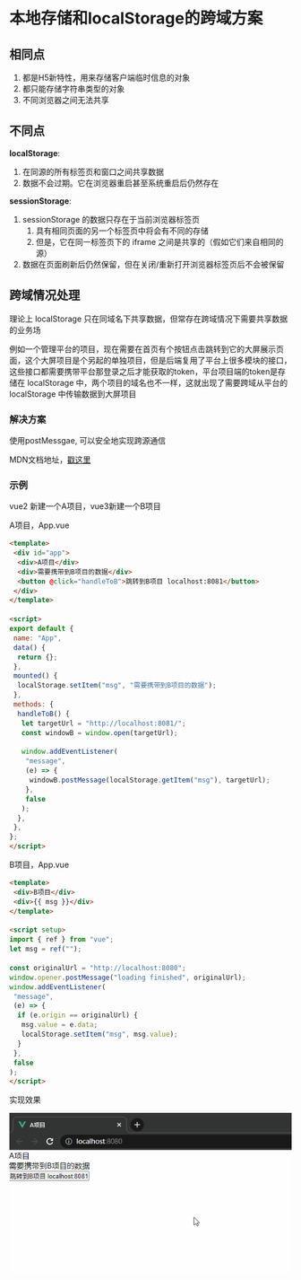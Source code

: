 # 本地存储和localStorage的跨域方案

## 相同点

1. 都是H5新特性，用来存储客户端临时信息的对象
2. 都只能存储字符串类型的对象
3. 不同浏览器之间无法共享

## 不同点

**localStorage**:

1. 在同源的所有标签页和窗口之间共享数据
2. 数据不会过期。它在浏览器重启甚至系统重启后仍然存在

**sessionStorage**:

1. sessionStorage 的数据只存在于当前浏览器标签页
   1. 具有相同页面的另一个标签页中将会有不同的存储
   2. 但是，它在同一标签页下的 iframe 之间是共享的（假如它们来自相同的源）
2. 数据在页面刷新后仍然保留，但在关闭/重新打开浏览器标签页后不会被保留

## 跨域情况处理

理论上 localStorage 只在同域名下共享数据，但常存在跨域情况下需要共享数据的业务场

例如一个管理平台的项目，现在需要在首页有个按钮点击跳转到它的大屏展示页面，这个大屏项目是个另起的单独项目，但是后端复用了平台上很多模块的接口，这些接口都需要携带平台那登录之后才能获取的token，平台项目端的token是存储在 localStorage 中，两个项目的域名也不一样，这就出现了需要跨域从平台的 localStorage 中传输数据到大屏项目

### 解决方案

使用postMessgae, 可以安全地实现跨源通信

MDN文档地址，[戳这里](https://developer.mozilla.org/zh-CN/docs/Web/API/Window/postMessage)

### 示例

vue2 新建一个A项目，vue3新建一个B项目

A项目，App.vue

```html
<template>
 <div id="app">
  <div>A项目</div>
  <div>需要携带到B项目的数据</div>
  <button @click="handleToB">跳转到B项目 localhost:8081</button>
 </div>
</template>

<script>
export default {
 name: "App",
 data() {
  return {};
 },
 mounted() {
  localStorage.setItem("msg", "需要携带到B项目的数据");
 },
 methods: {
  handleToB() {
   let targetUrl = "http://localhost:8081/";
   const windowB = window.open(targetUrl);

   window.addEventListener(
    "message",
    (e) => {
     windowB.postMessage(localStorage.getItem("msg"), targetUrl);
    },
    false
   );
  },
 },
};
</script>
```

B项目，App.vue

```html
<template>
 <div>B项目</div>
 <div>{{ msg }}</div>
</template>

<script setup>
import { ref } from "vue";
let msg = ref("");

const originalUrl = "http://localhost:8080";
window.opener.postMessage("loading finished", originalUrl);
window.addEventListener(
 "message",
 (e) => {
  if (e.origin == originalUrl) {
   msg.value = e.data;
   localStorage.setItem("msg", msg.value);
  }
 },
 false
);
</script>
```

实现效果

![storage](./assets/storage/1.gif)
